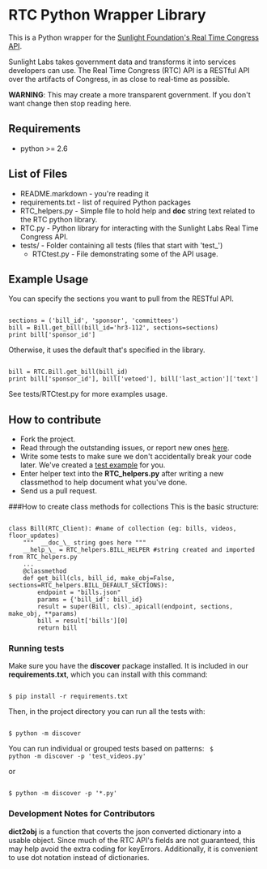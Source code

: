 RTC Python Wrapper Library
==========================

This is a Python wrapper for the [Sunlight Foundation's Real Time
Congress API](http://services.sunlightlabs.com/docs/Real_Time_Congress_API/).

Sunlight Labs takes government data and transforms it into services developers can use.  The Real Time Congress (RTC) API is a RESTful API over the artifacts of Congress, in as close to real-time as possible.

**WARNING**: This may create a more transparent government. If you don't want change then stop reading here. 

Requirements
------------
- python >= 2.6

List of Files
-------------
- README.markdown - you're reading it
- requirements.txt - list of required Python packages
- RTC_helpers.py - Simple file to hold help and __doc__ string text related to the RTC python library.
- RTC.py - Python library for interacting with the Sunlight Labs Real Time Congress API.
- tests/ - Folder containing all tests (files that start with 'test_')
  - RTCtest.py - File demonstrating some of the API usage.

Example Usage
-------------
You can specify the sections you want to pull from the RESTful API.
<pre><code>
sections = ('bill_id', 'sponsor', 'committees')
bill = Bill.get_bill(bill_id='hr3-112', sections=sections)
print bill['sponsor_id']
</pre></code>

Otherwise, it uses the default that's specified in the library.

<pre><code>
bill = RTC.Bill.get_bill(bill_id)
print bill['sponsor_id'], bill['vetoed'], bill['last_action']['text']
</pre></code>

See tests/RTCtest.py for more examples usage.

How to contribute
----------------------------------

- Fork the project.
- Read through the outstanding issues, or report new ones
  [here](https://github.com/pythonclt/RTC-Python-Wrapper/issues).
- Write some tests to make sure we don't accidentally break your
  code later. We've created a [test
  example](https://github.com/pythonclt/RTC-Python-Wrapper/blob/master/tests/test_example.py)
  for you.
- Enter helper text into the **RTC_helpers.py** after writing a new
  classmethod to help document what you've done.
- Send us a pull request.

###How to create class methods for collections
This is the basic structure:
<pre><code>
class Bill(RTC_Client): #name of collection (eg: bills, videos, floor_updates)
    """  __doc_\_ string goes here """
    __help_\_ = RTC_helpers.BILL_HELPER #string created and imported from RTC_helpers.py
    ...
    @classmethod
    def get_bill(cls, bill_id, make_obj=False, sections=RTC_helpers.BILL_DEFAULT_SECTIONS):
        endpoint = "bills.json"
        params = {'bill_id': bill_id}
        result = super(Bill, cls)._apicall(endpoint, sections, make_obj, **params)
        bill = result['bills'][0]
        return bill
</pre></code>


### Running tests
Make sure you have the **discover** package installed. It is included in our
**requirements.txt**, which you can install with this command:

<code>
$ pip install -r requirements.txt
</code>

Then, in the project directory you can run all the tests with:

<code>
$ python -m discover
</code>

You can run individual or grouped tests based on patterns:
<code>
$ python -m discover -p 'test_videos.py'
</code>

or 

<code>
$ python -m discover -p '*.py'
</code>

### Development Notes for Contributors
**dict2obj** is a function that coverts the json converted dictionary into a usable object. Since much of the RTC API's fields are not guaranteed, this may help avoid the extra coding for keyErrors.  Additionally, it is convenient to use dot notation instead of dictionaries.

